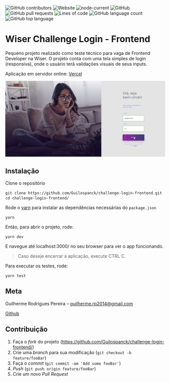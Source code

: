 ![GitHub contributors](https://img.shields.io/github/contributors/guilospanck/challenge-login-frontend)
![Website](https://img.shields.io/website?url=https%3A%2F%2Fwiser-challenge-login-frontend.vercel.app%2F)
![node-current](https://img.shields.io/badge/node-14.x-brightgreen.svg)
![GitHub](https://img.shields.io/github/license/guilospanck/challenge-login-frontend)
![GitHub pull requests](https://img.shields.io/github/issues-pr/guilospanck/challenge-login-frontend)
![Lines of code](https://img.shields.io/tokei/lines/github/guilospanck/challenge-login-frontend)
![GitHub language count](https://img.shields.io/github/languages/count/guilospanck/challenge-login-frontend)
![GitHub top language](https://img.shields.io/github/languages/top/guilospanck/challenge-login-frontend)

# Wiser Challenge Login - Frontend

Pequeno projeto realizado como teste técnico para vaga de Frontend Developer na Wiser. O projeto conta com uma tela simples de login (responsiva), onde o usuário terá validações visuais de seus inputs.

Aplicação em servidor online: [Vercel](https://wiser-challenge-login-frontend.vercel.app/)

![](https://github.com/Guilospanck/challenge-login-frontend/blob/main/wiser-frontend-test.gif)

## Instalação

Clone o repositório
```
git clone https://github.com/Guilospanck/challenge-login-frontend.git
cd challenge-login-frontend/
```
Rode o [yarn](https://yarnpkg.com/getting-started/install) para instalar as dependências necessárias do `package.json`
```
yarn
```
Então, para abrir o projeto, rode:
```
yarn dev
```
E navegue até localhost:3000/ no seu browser para ver o app funcionando.
> Caso deseje encerrar a aplicação, execute CTRL C.

Para executar os testes, rode:
```
yarn test
```

## Meta

Guilherme Rodrigues Pereira – guilherme.rp2014@gmail.com

[Github](https://github.com/Guilospanck/)

## Contribuição

1. Faça o _fork_ do projeto (<https://github.com/Guilospanck/challenge-login-frontend/>)
2. Crie uma _branch_ para sua modificação (`git checkout -b feature/fooBar`)
3. Faça o _commit_ (`git commit -am 'Add some fooBar'`)
4. _Push_ (`git push origin feature/fooBar`)
5. Crie um novo _Pull Request_

[npm-image]: https://img.shields.io/npm/v/datadog-metrics.svg?style=flat-square
[npm-url]: https://npmjs.org/package/datadog-metrics
[npm-downloads]: https://img.shields.io/npm/dm/datadog-metrics.svg?style=flat-square
[travis-image]: https://img.shields.io/travis/dbader/node-datadog-metrics/master.svg?style=flat-square
[travis-url]: https://travis-ci.org/dbader/node-datadog-metrics
[wiki]: https://github.com/seunome/seuprojeto/wiki
